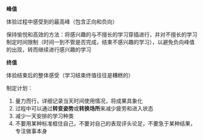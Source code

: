 **峰值**

体验过程中感受到的最高峰（包含正向和负向）

保持愉悦和高效的方法：将感兴趣的与不擅长的学习穿插进行，并对不擅长的学习制定时间限制（时间一到不管是否完成，结束不感兴趣的学习），以避免负向峰值的出现，转而继续进行感兴趣的学习

**终值**

体验结束后的整体感受（学习结束终值往往是糟糕的）

制定计划：

1. 量力而行，详细记录当天时间使用情况，将成果具象化
2. 过程中可以通过**转变姿势**或**转换场所**来减少疲劳和进入状态
3. 减少一天安排的学习种类
4. 不要用某种标准框住自己，不要对自己的表现评头论足，不要急于某种结果，专注做事本身

